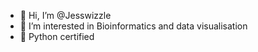- 👋 Hi, I’m @Jesswizzle
- 👀 I’m interested in Bioinformatics and data visualisation
- 🌱 Python certified

<!---
Jesswizzle/Jesswizzle is a ✨ special ✨ repository because its `README.md` (this file) appears on your GitHub profile.
You can click the Preview link to take a look at your changes.
--->
